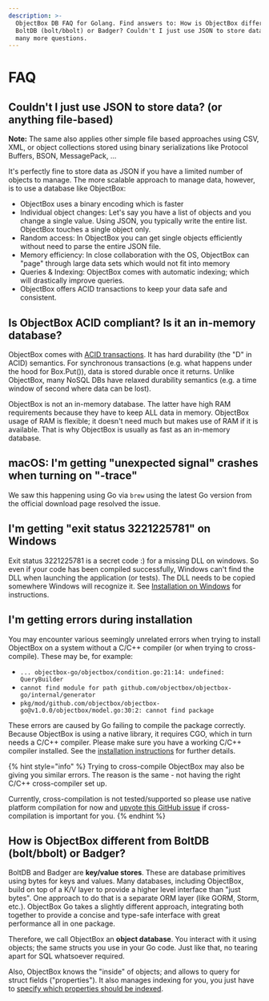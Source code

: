 ```yaml
---
description: >-
  ObjectBox DB FAQ for Golang. Find answers to: How is ObjectBox different from
  BoltDB (bolt/bbolt) or Badger? Couldn't I just use JSON to store data? and
  many more questions.
---
```


# FAQ

## Couldn't I just use JSON to store data? (or anything file-based)

**Note:** The same also applies other simple file based approaches using CSV, XML, or object collections stored using binary serializations like Protocol Buffers, BSON, MessagePack, ...

It's perfectly fine to store data as JSON if you have a limited number of objects to manage. The more scalable approach to manage data, however, is to use a database like ObjectBox:

* ObjectBox uses a binary encoding which is faster
* Individual object changes: Let's say you have a list of objects and you change a single value. Using JSON, you typically write the entire list. ObjectBox touches a single object only.
* Random access: In ObjectBox you can get single objects efficiently without need to parse the entire JSON file.
* Memory efficiency: In close collaboration with the OS, ObjectBox can "page" through large data sets which would not fit into memory
* Queries & Indexing: ObjectBox comes with automatic indexing; which will drastically improve queries.
* ObjectBox offers ACID transactions to keep your data safe and consistent.

## Is ObjectBox ACID compliant? Is it an in-memory database?

ObjectBox comes with [ACID transactions](transactions.md). It has hard durability (the "D" in ACID) semantics. For synchronous transactions (e.g. what happens under the hood for Box.Put()), data is stored durable once it returns. Unlike ObjectBox, many NoSQL DBs have relaxed durability semantics  (e.g. a time window of second where data can be lost).

ObjectBox is not an in-memory database. The latter have high RAM requirements because they have to keep ALL data in memory. ObjectBox usage of RAM is flexible; it doesn't need much but makes use of RAM if it is available. That is why ObjectBox is usually as fast as an in-memory database.

## macOS: I'm getting "unexpected  signal" crashes when turning on "-trace"

We saw this happening using Go via `brew` using the latest Go version from the official download page resolved the issue.

## I'm getting "exit status 3221225781" on Windows

Exit status 3221225781 is a secret code :) for a missing DLL on windows. So even if your code has been compiled successfully, Windows can't find the DLL when launching the application (or tests). The DLL needs to be copied somewhere Windows will recognize it. See [Installation on Windows](install.md#objectbox-library-on-windows) for instructions.

## I'm getting errors during installation

You may encounter various seemingly unrelated errors when trying to install ObjectBox on a system without a C/C++ compiler (or when trying to cross-compile). These may be, for example:

* `... objectbox-go/objectbox/condition.go:21:14: undefined: QueryBuilder`
* `cannot find module for path github.com/objectbox/objectbox-go/internal/generator`
* `pkg/mod/github.com/objectbox/objectbox-go@v1.0.0/objectbox/model.go:30:2: cannot find package`

These errors are caused by Go failing to compile the package correctly. Because ObjectBox is using a native library, it requires CGO, which in turn needs a C/C++ compiler. Please make sure you have a working C/C++ compiler installed. See the [installation instructions](install.md#linux-macos) for further details.

{% hint style="info" %}
Trying to cross-compile ObjectBox may also be giving you similar errors. The reason is the same - not having the right C/C++ cross-compiler set up.&#x20;

Currently, cross-compilation is not tested/supported so please use native platform compilation for now and [upvote this GitHub issue](https://github.com/objectbox/objectbox-go/issues/18) if cross-compilation is important for you.
{% endhint %}

## How is ObjectBox different from BoltDB (bolt/bbolt) or Badger?

BoltDB and Badger are **key/value stores**. These are database primitives using bytes for keys and values. Many databases, including ObjectBox, build on top of a K/V layer to provide a higher level interface than "just bytes". One approach to do that is a separate ORM layer (like GORM, Storm, etc.). ObjectBox Go takes a slightly different approach, integrating both together to provide a concise and type-safe interface with great performance all in one package.

Therefore, we call ObjectBox an **object database**. You interact with it using objects; the same structs you use in your Go code. Just like that, no tearing apart for SQL whatsoever required.

Also, ObjectBox knows the "inside" of objects; and allows to query for struct fields ("properties"). It also manages indexing for you, you just have to [specify which properties should be indexed](entity-annotations.md#basic-annotations-for-entity-properties).
